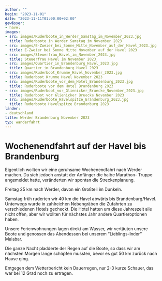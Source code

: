 ```yaml
---
author: ""
begin: "2023-11-01"
date: "2023-11-11T01:00:00+02:00"
gewässer:
- havel
images:
- src: images/Ruderboote_in_Werder_Samstag_im_November_2023.jpg
  title: Ruderboote in Werder Samstag im November 2023
- src: images/E-Zweier_bei_Sonne_Mitte_November_auf_der_Havel_2023.jpg
  title: E-Zweier bei Sonne Mitte November auf der Havel 2023
- src: images/Steuerfrau_Havel_im_November_2023.jpg
  title: Steuerfrau Havel im November 2023
- src: images/Quartier_in_Brandenburg_Havel_2023.jpg
  title: Quartier in Brandenburg Havel 2023
- src: images/Ruderboot_Krumme_Havel_November_2023.jpg
  title: Ruderboot Krumme Havel November 2023
- src: images/Ruderboote_vor_dem_Hotel_Brandenburg_2023.jpg
  title: Ruderboote vor dem Hotel Brandenburg 2023
- src: images/Ruderboot_vor_Glienicker_Bruecke_November_2023.jpg
  title: Ruderboot vor Glienicker Bruecke November 2023
- src: images/Ruderboote_Havelspitze_Brandenburg_2023.jpg
  title: Ruderboote Havelspitze Brandenburg 2023
länder:
- deutschland
title: Werder Brandenburg November 2023
typ: wanderfahrt
---
```



# Wochenendfahrt auf der Havel bis Brandenburg


Eigentlich wollten wir eine geruhsame Wochenendfahrt nach Werder machen. Da sich jedoch anstatt der Anfänger die halbe Marathon- Truppe angemeldet hatte, veränderten wir spontan die Streckenplanung.

Freitag 25 km nach Werder, davon ein Großteil im Dunkeln.

Samstag früh ruderten wir 40 km die Havel abwärts bis Brandenburg/Havel. Unterwegs wurde in zahlreichen Nebengräben die Zufahrten zu verschiedenen Hotels gecheckt. Die Hotel hatten um diese Jahreszeit alle nicht offen, aber wir wollten für nächstes Jahr andere Quartieroptionen haben.

Unsere Ferienwohnungen lagen direkt am Wasser, wir vertäuten unsere Boote und genossen das Abendessen bei unserem “Lieblings-Inder” Malabar.

Die ganze Nacht pladderte der Regen auf die Boote, so dass wir am nächsten Morgen lange schöpfen mussten, bevor es gut 50 km zurück nach Hause ging.

Entgegen dem Wetterbericht kein Dauerregen, nur 2-3 kurze Schauer, das war bei 12 Grad noch zu ertragen.
